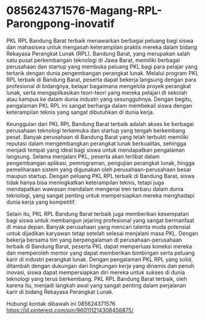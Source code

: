 # 085624371576-Magang-RPL-Parongpong-inovatif
PKL RPL Bandung Barat terbaik menawarkan berbagai peluang bagi siswa dan mahasiswa untuk mengasah keterampilan praktis mereka dalam bidang Rekayasa Perangkat Lunak (RPL). Bandung Barat, yang merupakan salah satu pusat perkembangan teknologi di Jawa Barat, memiliki berbagai perusahaan dan startup yang membuka peluang PKL bagi para pelajar yang tertarik dengan dunia pengembangan perangkat lunak. Melalui program PKL RPL terbaik di Bandung Barat, peserta dapat bekerja langsung dengan para profesional di bidangnya, belajar bagaimana mengelola proyek perangkat lunak, serta mengaplikasikan teori-teori yang mereka pelajari di sekolah atau kampus ke dalam dunia industri yang sesungguhnya. Dengan begitu, pengalaman PKL RPL ini sangat berharga dalam membekali siswa dengan keterampilan teknis yang sangat dibutuhkan di dunia kerja.

Keunggulan dari PKL RPL Bandung Barat terbaik adalah akses ke berbagai perusahaan teknologi terkemuka dan startup yang tengah berkembang pesat. Banyak perusahaan di Bandung Barat yang telah terbukti memiliki reputasi dalam mengembangkan perangkat lunak berkualitas, sehingga menjadi tempat yang ideal bagi siswa untuk mendapatkan pengalaman langsung. Selama menjalani PKL, peserta akan terlibat dalam pengembangan aplikasi, pemrograman, pengujian perangkat lunak, hingga pemeliharaan sistem yang digunakan oleh perusahaan-perusahaan besar maupun startup. Dengan peluang PKL RPL terbaik di Bandung Barat, siswa tidak hanya bisa meningkatkan keterampilan teknis, tetapi juga mendapatkan wawasan mendalam mengenai tren terbaru dalam dunia teknologi, yang sangat penting untuk mempersiapkan mereka menghadapi dunia kerja yang kompetitif.

Selain itu, PKL RPL Bandung Barat terbaik juga memberikan kesempatan bagi siswa untuk membangun jejaring profesional yang sangat bermanfaat di masa depan. Banyak perusahaan yang mencari talenta muda potensial untuk dijadikan karyawan tetap setelah selesai menjalani masa PKL. Dengan bekerja bersama tim yang berpengalaman di perusahaan-perusahaan terbaik di Bandung Barat, peserta PKL dapat memperluas koneksi mereka dan memperoleh mentor yang dapat memberikan bimbingan serta peluang karir di industri perangkat lunak. Dengan pengalaman PKL RPL yang solid, ditambah dengan dukungan dari lingkungan kerja yang dinamis dan penuh inovasi, siswa dapat mempersiapkan diri mereka untuk sukses di dunia teknologi yang terus berkembang. PKL RPL Bandung Barat terbaik, oleh karena itu, menjadi langkah awal yang sangat penting dalam perjalanan karir di bidang Rekayasa Perangkat Lunak.

Hubungi kontak dibawah ini
085624371576
https://id.pinterest.com/pin/960111214308456875/
